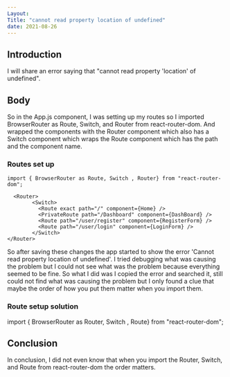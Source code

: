 ```yaml
---
Layout:
Title: "cannot read property location of undefined"
date: 2021-08-26
---
```


## Introduction

I will share an error saying that "cannot read property 'location' of undefined".

## Body

So in the App.js component, I was setting up my routes so I imported BrowserRouter as Route, Switch, and Router from react-router-dom. And wrapped the components with the Router component which also has a Switch component which wraps the Route component which has the path and the component name.

### Routes set up

```
import { BrowserRouter as Route, Switch , Router} from "react-router-dom";

  <Router>
        <Switch>
          <Route exact path="/" component={Home} />
          <PrivateRoute path="/Dashboard" component={DashBoard} />
          <Route path="/user/register" component={RegisterForm} />
          <Route path="/user/login" component={LoginForm} />
        </Switch>
</Router>
```

So after saving these changes the app started to show the error 'Cannot read property location of undefined'. I tried debugging what was causing the problem but I could not see what was the problem because everything seemed to be fine. So what I did was I copied the error and searched it, still could not find what was causing the problem but I only found a clue that maybe the order of how you put them matter when you import them.

### Route setup solution

import { BrowserRouter as Router, Switch , Route} from "react-router-dom";

## Conclusion

In conclusion, I did not even know that when you import the Router, Switch, and Route from react-router-dom the order matters.
